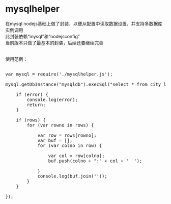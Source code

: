 ﻿# mysqlhelper

在mysql nodejs基础上做了封装，以便从配置中读取数据设置，并支持多数据库实例调用<br/>
此封装依赖“mysql”和“nodejsconfig”<br/>
当前版本只做了最基本的封装，后续还要继续完善<br/><br/>

使用范例：<br/>
<pre>

var mysql = require('./mysqlhelper.js');

mysql.getDbInstance("mysqldb").execSql("select * from city limit 0,100;select count(1) from city;", function (error,rows,fileds) {
    
    if (error) {
        console.log(error);
        return;
    }

    if (rows) {
        for (var rowno in rows) {
        
            var row = rows[rowno];
            var buf = [];
            for (var colno in row) {
            
                var col = row[colno];
                buf.push(colno + ":" + col + '  ');              

            }
            console.log(buf.join(''));
        }
    }

});

</pre>




